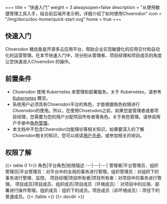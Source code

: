 ﻿+++
title = "快速入门"
weight = 3
alwaysopen=false
description = "从使用敏捷管理工具入手，结合前后端开发示例，详细介绍了如何使用Choerodon"
icon = "/img/docs/doc-home/quick-start.svg"
home = true
+++

## 快速入门
Choerodon 猪齿鱼是开源多云应用平台，帮助企业实现敏捷化的应用交付和自动化的运营管理。在本节快速入门中，将分别从管理者、项目经理和项目成员的角度让您快速进入Choerodon 的操作。

## 前置条件
- Choerodon 使用 Kubernetes 来管理和部署服务。关于 Kubernetes，请参考 [Kubernetes](https://kubernetes.io/docs/concepts/overview/what-is-kubernetes/) 概览。
- 系统用户必须具有Choerodon平台的角色，才能根据角色权限进行Choerodon的使用。所以，在使用Choerodon之前，如果您是管理者或者项目经理，您需要为您的用户分配项目所有者等角色。关于角色管理，请参阅用户手册中[角色管理](../user-guide/system-configuration/platform/role/)。
- 本文档中不包含Choerodon功能理论等相关知识，如果要深入的了解Choerodon相关的知识，您可以阅读[用户手册](../user-guide/)，或参加相关的培训。

## 权限了解
{{< table  0 1>}}
角色|平台角色|权限描述
---|---|---|
管理者|平台管理员、组织管理员|平台管理员：对平台中的全局的事务进行管理。组织管理员：对组织下的事务进行管理、监控。
项目经理|项目所有者|项目所有者：对项目中的事务进行管理。
项目成员|项目成员、组织成员|项目成员（环境成员）：对项目中的应用、部署进行操作管理。组织成员：组织下的成员。项目成员（非环境成员）：项目下的普通成员。{{< /table >}}
{{< docdir >}}

